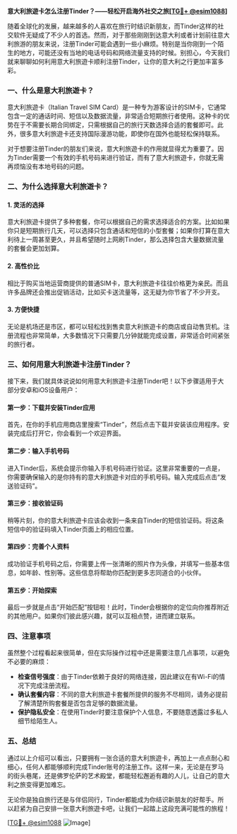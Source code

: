 **意大利旅遊卡怎么注册Tinder？——轻松开启海外社交之旅[[TG💪+ @esim1088](https://t.me/s/esim1088)]**

随着全球化的发展，越来越多的人喜欢在旅行时结识新朋友，而Tinder这样的社交软件无疑成了不少人的首选。然而，对于那些刚刚到达意大利或者计划前往意大利旅游的朋友来说，注册Tinder可能会遇到一些小麻烦。特别是当你刚到一个陌生的地方，可能还没有当地的电话号码和网络流量支持的时候。别担心，今天我们就来聊聊如何利用意大利旅遊卡顺利注册Tinder，让你的意大利之行更加丰富多彩。

### **一、什么是意大利旅遊卡？**

意大利旅遊卡（Italian Travel SIM Card）是一种专为游客设计的SIM卡，它通常包含一定的通话时间、短信以及数据流量，非常适合短期旅行者使用。这种卡的优势在于不需要长期合同绑定，只需根据自己的旅行天数选择合适的套餐即可。此外，很多意大利旅遊卡还支持国际漫游功能，即使你在国外也能轻松保持联系。

对于想要注册Tinder的朋友们来说，意大利旅遊卡的作用就显得尤为重要了。因为Tinder需要一个有效的手机号码来进行验证，而有了意大利旅遊卡，你就无需再烦恼没有本地号码的问题。

### **二、为什么选择意大利旅遊卡？**

#### **1. 灵活的选择**
意大利旅遊卡提供了多种套餐，你可以根据自己的需求选择适合的方案。比如如果你只是短期旅行几天，可以选择只包含通话和短信的小型套餐；如果你打算在意大利待上一周甚至更久，并且希望随时上网刷Tinder，那么选择包含大量数据流量的套餐会更加划算。

#### **2. 高性价比**
相比于购买当地运营商提供的普通SIM卡，意大利旅遊卡往往价格更为亲民。而且许多品牌还会推出促销活动，比如买卡送流量等，这无疑为你节省了不少开支。

#### **3. 方便快捷**
无论是机场还是市区，都可以轻松找到售卖意大利旅遊卡的商店或自动售货机。注册流程也非常简单，大多数情况下只需要几分钟就能完成设置，非常适合时间紧张的旅行者。

### **三、如何用意大利旅遊卡注册Tinder？**

接下来，我们就具体说说如何用意大利旅遊卡注册Tinder吧！以下步骤适用于大部分安卓和iOS设备用户：

#### **第一步：下载并安装Tinder应用**
首先，在你的手机应用商店里搜索“Tinder”，然后点击下载并安装该应用程序。安装完成后打开它，你会看到一个欢迎界面。

#### **第二步：输入手机号码**
进入Tinder后，系统会提示你输入手机号码进行验证。这里非常重要的一点是，你需要确保输入的是你持有的意大利旅遊卡对应的手机号码。输入完成后点击“发送验证码”。

#### **第三步：接收验证码**
稍等片刻，你的意大利旅遊卡应该会收到一条来自Tinder的短信验证码。将这条短信中的验证码填入Tinder页面上的相应位置。

#### **第四步：完善个人资料**
成功验证手机号码之后，你需要上传一张清晰的照片作为头像，并填写一些基本信息，如年龄、性别等。这些信息将帮助你匹配到更多志同道合的小伙伴。

#### **第五步：开始探索**
最后一步就是点击“开始匹配”按钮啦！此时，Tinder会根据你的定位向你推荐附近的其他用户。如果你们彼此感兴趣，就可以互相点赞，进而建立联系。

### **四、注意事项**

虽然整个过程看起来很简单，但在实际操作过程中还是需要注意几点事项，以避免不必要的麻烦：

- **检查信号强度**：由于Tinder依赖于良好的网络连接，因此建议在有Wi-Fi的情况下完成注册流程。
- **确认套餐内容**：不同的意大利旅遊卡套餐所提供的服务不尽相同，请务必提前了解清楚所购套餐是否包含足够的数据流量。
- **保护隐私安全**：在使用Tinder时要注意保护个人信息，不要随意透露过多私人细节给陌生人。

### **五、总结**

通过以上介绍可以看出，只要拥有一张合适的意大利旅遊卡，再加上一点点耐心和细心，任何人都能够顺利完成Tinder账号的注册工作。这样一来，无论是在罗马的街头巷尾，还是佛罗伦萨的艺术殿堂，都能轻松邂逅有趣的人儿，让自己的意大利之旅变得更加难忘。

无论你是独自旅行还是与伴侣同行，Tinder都能成为你结识新朋友的好帮手。所以赶紧为自己安排一张意大利旅遊卡吧，让我们一起踏上这段充满可能性的旅程！

[[TG💪+ @esim1088](https://t.me/s/esim1088) ![Image](https://i.postimg.cc/4NQfJmqS/Snipaste-2025-05-13-00-14-12.png)]